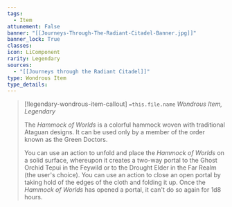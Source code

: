 ```yaml
---
tags:
  - Item
attunement: False
banner: "[[Journeys-Through-The-Radiant-Citadel-Banner.jpg]]"
banner_lock: True
classes:
icon: LiComponent
rarity: Legendary
sources:
  - "[[Journeys through the Radiant Citadel]]"
type: Wondrous Item
type_details: 
---
```

>[!legendary-wondrous-item-callout] `=this.file.name`
>*Wondrous Item, Legendary*
>
>The *Hammock of Worlds* is a colorful hammock woven with traditional Ataguan designs. It can be used only by a member of the order known as the Green Doctors.
>
>You can use an action to unfold and place the *Hammock of Worlds* on a solid surface, whereupon it creates a two-way portal to the Ghost Orchid Tepui in the Feywild or to the Drought Elder in the Far Realm (the user's choice). You can use an action to close an open portal by taking hold of the edges of the cloth and folding it up. Once the *Hammock of Worlds* has opened a portal, it can't do so again for 1d8 hours.
>
>
